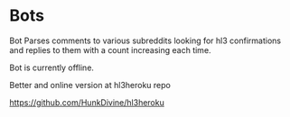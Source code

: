 Bots
====

Bot Parses comments to various subreddits looking for hl3 confirmations and replies to them with a count increasing each time.

Bot is currently offline.

Better and online version at hl3heroku repo

https://github.com/HunkDivine/hl3heroku
